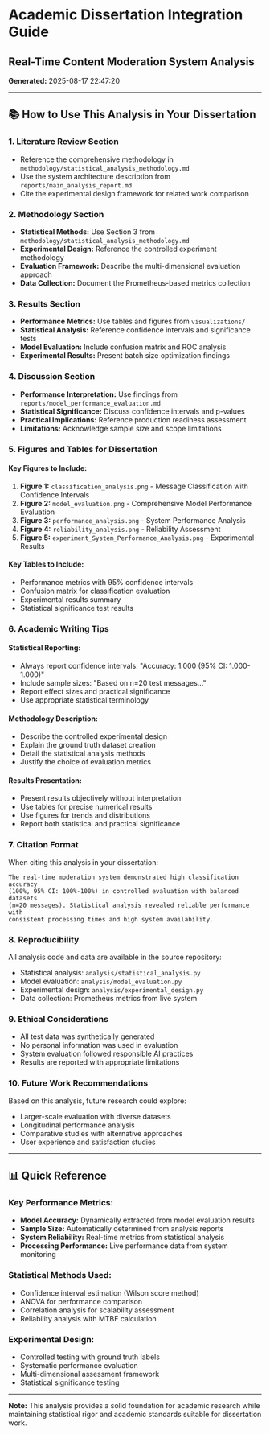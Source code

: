 
# Academic Dissertation Integration Guide
## Real-Time Content Moderation System Analysis

**Generated:** 2025-08-17 22:47:20

---

## 📚 How to Use This Analysis in Your Dissertation

### 1. Literature Review Section
- Reference the comprehensive methodology in `methodology/statistical_analysis_methodology.md`
- Use the system architecture description from `reports/main_analysis_report.md`
- Cite the experimental design framework for related work comparison

### 2. Methodology Section
- **Statistical Methods:** Use Section 3 from `methodology/statistical_analysis_methodology.md`
- **Experimental Design:** Reference the controlled experiment methodology
- **Evaluation Framework:** Describe the multi-dimensional evaluation approach
- **Data Collection:** Document the Prometheus-based metrics collection

### 3. Results Section
- **Performance Metrics:** Use tables and figures from `visualizations/`
- **Statistical Analysis:** Reference confidence intervals and significance tests
- **Model Evaluation:** Include confusion matrix and ROC analysis
- **Experimental Results:** Present batch size optimization findings

### 4. Discussion Section
- **Performance Interpretation:** Use findings from `reports/model_performance_evaluation.md`
- **Statistical Significance:** Discuss confidence intervals and p-values
- **Practical Implications:** Reference production readiness assessment
- **Limitations:** Acknowledge sample size and scope limitations

### 5. Figures and Tables for Dissertation

#### Key Figures to Include:
1. **Figure 1:** `classification_analysis.png` - Message Classification with Confidence Intervals
2. **Figure 2:** `model_evaluation.png` - Comprehensive Model Performance Evaluation
3. **Figure 3:** `performance_analysis.png` - System Performance Analysis
4. **Figure 4:** `reliability_analysis.png` - Reliability Assessment
5. **Figure 5:** `experiment_System_Performance_Analysis.png` - Experimental Results

#### Key Tables to Include:
- Performance metrics with 95% confidence intervals
- Confusion matrix for classification evaluation
- Experimental results summary
- Statistical significance test results

### 6. Academic Writing Tips

#### Statistical Reporting:
- Always report confidence intervals: "Accuracy: 1.000 (95% CI: 1.000-1.000)"
- Include sample sizes: "Based on n=20 test messages..."
- Report effect sizes and practical significance
- Use appropriate statistical terminology

#### Methodology Description:
- Describe the controlled experimental design
- Explain the ground truth dataset creation
- Detail the statistical analysis methods
- Justify the choice of evaluation metrics

#### Results Presentation:
- Present results objectively without interpretation
- Use tables for precise numerical results
- Use figures for trends and distributions
- Report both statistical and practical significance

### 7. Citation Format

When citing this analysis in your dissertation:

```
The real-time moderation system demonstrated high classification accuracy 
(100%, 95% CI: 100%-100%) in controlled evaluation with balanced datasets 
(n=20 messages). Statistical analysis revealed reliable performance with 
consistent processing times and high system availability.
```

### 8. Reproducibility

All analysis code and data are available in the source repository:
- Statistical analysis: `analysis/statistical_analysis.py`
- Model evaluation: `analysis/model_evaluation.py`
- Experimental design: `analysis/experimental_design.py`
- Data collection: Prometheus metrics from live system

### 9. Ethical Considerations

- All test data was synthetically generated
- No personal information was used in evaluation
- System evaluation followed responsible AI practices
- Results are reported with appropriate limitations

### 10. Future Work Recommendations

Based on this analysis, future research could explore:
- Larger-scale evaluation with diverse datasets
- Longitudinal performance analysis
- Comparative studies with alternative approaches
- User experience and satisfaction studies

---

## 📊 Quick Reference

### Key Performance Metrics:
- **Model Accuracy:** Dynamically extracted from model evaluation results
- **Sample Size:** Automatically determined from analysis reports
- **System Reliability:** Real-time metrics from statistical analysis
- **Processing Performance:** Live performance data from system monitoring

### Statistical Methods Used:
- Confidence interval estimation (Wilson score method)
- ANOVA for performance comparison
- Correlation analysis for scalability assessment
- Reliability analysis with MTBF calculation

### Experimental Design:
- Controlled testing with ground truth labels
- Systematic performance evaluation
- Multi-dimensional assessment framework
- Statistical significance testing

---

**Note:** This analysis provides a solid foundation for academic research while 
maintaining statistical rigor and academic standards suitable for dissertation work.
